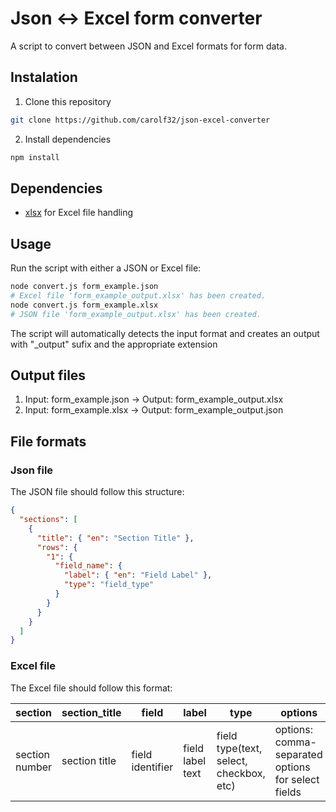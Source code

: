 # Json <-> Excel form converter

A script to convert between JSON and Excel formats for form data.

## Instalation

1. Clone this repository

```bash
git clone https://github.com/carolf32/json-excel-converter
```

2. Install dependencies

```bash
npm install
```

## Dependencies

- [xlsx](https://www.npmjs.com/package/xlsx) for Excel file handling

## Usage

Run the script with either a JSON or Excel file:

```bash
node convert.js form_example.json
# Excel file 'form_example_output.xlsx' has been created.
node convert.js form_example.xlsx
# JSON file 'form_example_output.xlsx' has been created.
```

The script will automatically detects the input format and creates an output with "\_output" sufix and the appropriate extension

## Output files

1. Input: form_example.json -> Output: form_example_output.xlsx
2. Input: form_example.xlsx -> Output: form_example_output.json

## File formats

### Json file

The JSON file should follow this structure:

```json
{
  "sections": [
    {
      "title": { "en": "Section Title" },
      "rows": {
        "1": {
          "field_name": {
            "label": { "en": "Field Label" },
            "type": "field_type"
          }
        }
      }
    }
  ]
}
```

### Excel file

The Excel file should follow this format:

| section        | section_title | field            | label            | type                                    | options                                            |
| -------------- | ------------- | ---------------- | ---------------- | --------------------------------------- | -------------------------------------------------- |
| section number | section title | field identifier | field label text | field type(text, select, checkbox, etc) | options: comma-separated options for select fields |
